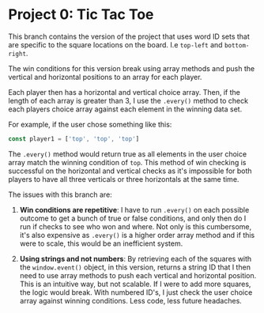 # Project 0: Tic Tac Toe

This branch contains the version of the project that uses word ID sets that are specific to the square locations on the board. I.e `top-left` and `bottom-right`. 

The win conditions for this version break using array methods and push the vertical and horizontal positions to an array for each player.

Each player then has a horizontal and vertical choice array. Then, if the length of each array is greater than 3, I use the `.every()` method to check each players choice array against each element in the winning data set. 

For example, if the user chose something like this: 

```js 
const player1 = ['top', 'top', 'top']
```

The `.every()` method would return true as all elements in the user choice array match the winning condition of `top`. This method of win checking is successful on the horizontal and vertical checks as it's impossible for both players to have all three verticals or three horizontals at the same time.

The issues with this branch are: 

1. **Win conditions are repetitive**: I have to run `.every()` on each possible outcome to get a bunch of true or false conditions, and only then do I run if checks to see who won and where. Not only is this cumbersome, it's also expensive as `.every()` is a higher order array method and if this were to scale, this would be an inefficient system.

2. **Using strings and not numbers**: By retrieving each of the squares with the `window.event()` object, in this version, returns a string ID that I then need to use array methods to push each vertical and horizontal position. This is an intuitive way, but not scalable. If I were to add more squares, the logic would break. With numbered ID's, I just check the user choice array against winning conditions. Less code, less future headaches. 